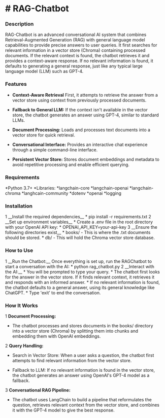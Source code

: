 <h1> # RAG-Chatbot</h1>
<h3>Description </h3>
RAG-Chatbot is an advanced conversational AI system that combines Retrieval-Augmented Generation (RAG) with general language model capabilities to provide precise answers to user queries. It first searches for relevant information in a vector store (Chroma) containing processed documents. If the relevant context is found, the chatbot retrieves it and provides a context-aware response. If no relevant information is found, it defaults to generating a general response, just like any typical large language model (LLM) such as GPT-4.

<h3> Features </h3>

* __Context-Aware Retrieval__ First, it attempts to retrieve the answer from a vector store using context from previously processed documents.

* __Fallback to General LLM:__ If the context isn't available in the vector store, the chatbot generates an answer using GPT-4, similar to standard LLMs.

* __Document Processing:__ Loads and processes text documents into a vector store for quick retrieval.

* __Conversational Interface:__ Provides an interactive chat experience through a simple command-line interface.

* __Persistent Vector Store:__ Stores document embeddings and metadata to avoid repetitive processing and enable efficient querying.

<h3> Requirements</h3>
*Python 3.7+
*Libraries:
*langchain-core
*langchain-openai
*langchain-chroma
*langhcain-community
*dotenv
*openai
*logging

<h3>Installation</h3>
1 __Install the required dependencies__
  * pip install -r requirements.txt
2 __Set up environment variables__
  * Create a .env file in the root directory with your OpenAI API key:
  * OPENAI_API_KEY=your-api-key
3 __Ensure the following directories exist__
 * books/ - This is where the .txt documents should be stored.
 * db/ - This will hold the Chroma vector store database.
<h3>How to Use </h3>
1 __Run the Chatbot:__ Once everything is set up, run the RAGChatbot to start a conversation with the AI:
 * python rag_chatbot.py
2 __Interact with the AI:__
 * You will be prompted to type your query.
 * The chatbot first looks for the answer in the vector store. If it finds relevant context, it retrieves it and responds with an informed answer.
 * If no relevant information is found, the chatbot defaults to a general answer, using its general knowledge like ChatGPT.
 * Type 'exit' to end the conversation.

<h3> How It Works </h3>

1 __Document Processing:__
 * The chatbot processes and stores documents in the books/ directory into a vector store (Chroma) by splitting them into chunks and embedding them with OpenAI embeddings.
   
2 __Query Handling:__

 * Search in Vector Store: When a user asks a question, the chatbot first attempts to find relevant information from the vector store.

 * Fallback to LLM: If no relevant information is found in the vector store, the chatbot generates an answer using OpenAI's GPT-4 model as a fallback.

3 __Conversational RAG Pipeline:__

 * The chatbot uses LangChain to build a pipeline that reformulates the question, retrieves relevant context from the vector store, and combines it with the GPT-4 model to give the best response.



